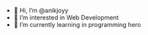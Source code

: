 - 👋 Hi, I’m @anikjoyy
- 👀 I’m interested in Web Development
- 🌱 I’m currently learning in programming hero


<!---
anikjoyy/anikjoyy is a ✨ special ✨ repository because its `README.md` (this file) appears on your GitHub profile.
You can click the Preview link to take a look at your changes.
--->
